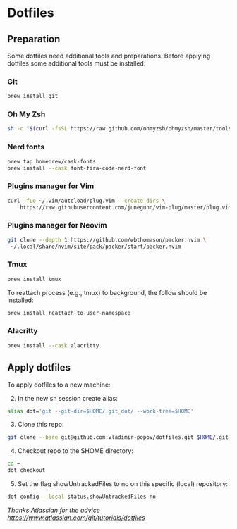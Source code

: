 # Dotfiles


## Preparation

Some dotfiles need additional tools and preparations. Before applying dotfiles some additional tools must be installed:

### Git

```sh
brew install git
```

### Oh My Zsh

```sh
sh -c "$(curl -fsSL https://raw.github.com/ohmyzsh/ohmyzsh/master/tools/install.sh)"
```

### Nerd fonts

```sh
brew tap homebrew/cask-fonts
brew install --cask font-fira-code-nerd-font
```

### Plugins manager for Vim

```sh
curl -fLo ~/.vim/autoload/plug.vim --create-dirs \
    https://raw.githubusercontent.com/junegunn/vim-plug/master/plug.vim
```

### Plugins manager for Neovim

```sh
git clone --depth 1 https://github.com/wbthomason/packer.nvim \
 ~/.local/share/nvim/site/pack/packer/start/packer.nvim
```

### Tmux

```sh
brew install tmux
```

To reattach process (e.g., tmux) to background, the follow should be installed:
```sh
brew install reattach-to-user-namespace
```

### Alacritty

```sh
brew install --cask alacritty
```

## Apply dotfiles 

To apply dotfiles to a new machine:

2. In the new sh session create alias:
```sh
alias dot='git --git-dir=$HOME/.git_dot/ --work-tree=$HOME'
```

3. Clone this repo:
```sh 
git clone --bare git@github.com:vladimir-popov/dotfiles.git $HOME/.git_dot
```

4. Checkout repo to the $HOME directory:
```sh
cd ~
dot checkout
```

5. Set the flag showUntrackedFiles to no on this specific (local) repository:
```sh
dot config --local status.showUntrackedFiles no
```

_Thanks Atlassian for the advice https://www.atlassian.com/git/tutorials/dotfiles_
